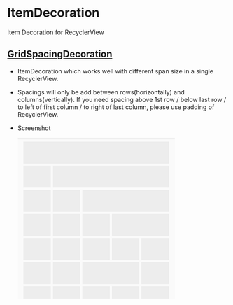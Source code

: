 # ItemDecoration
Item Decoration for RecyclerView

## [GridSpacingDecoration](itemdecoration/src/main/java/com/gelitenight/itemdecoration/GridSpacingDecoration.java)
* ItemDecoration which works well with different span size in a single RecyclerView.

* Spacings will only be add between rows(horizontally) and columns(vertically). If you need spacing above 1st row / below last row / to left of first column / to right of last column, please use padding of RecyclerView.

* Screenshot

  ![Screenshot](art/gridspacing.png)
